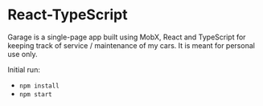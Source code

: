 # React-TypeScript

Garage is a single-page app built using MobX, React and TypeScript for keeping track of service / maintenance of my cars.
It is meant for personal use only.


Initial run:

* `npm install`
* `npm start`
